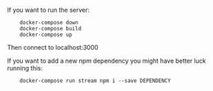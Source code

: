 If you want to run the server:
```
    docker-compose down
    docker-compose build
    docker-compose up
```
Then connect to localhost:3000

If you want to add a new npm dependency you might have better luck running this:
```
    docker-compose run stream npm i --save DEPENDENCY
```